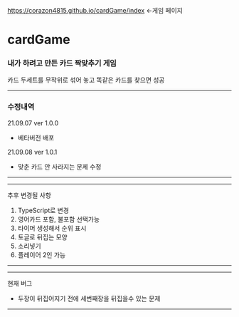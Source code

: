 https://corazon4815.github.io/cardGame/index <-게임 페이지

# cardGame

### 내가 하려고 만든 카드 짝맞추기 게임
카드 두세트를 무작위로 섞어 놓고 똑같은 카드를 찾으면 성공

---------------------------
### 수정내역

21.09.07 ver 1.0.0
- 베타버전 배포

21.09.08 ver 1.0.1
- 맞춘 카드 안 사라지는 문제 수정
---------------------------

---------------------------
추후 변경될 사항
1. TypeScript로 변경
2. 영어카드 포함, 불포함 선택가능
3. 타이머 생성해서 순위 표시
4. 토글로 뒤집는 모양
5. 소리넣기
6. 플레이어 2인 가능 
---------------------------

---------------------------
현재 버그
- 두장이 뒤집어지기 전에 세번째장을 뒤집을수 있는 문제
---------------------------
